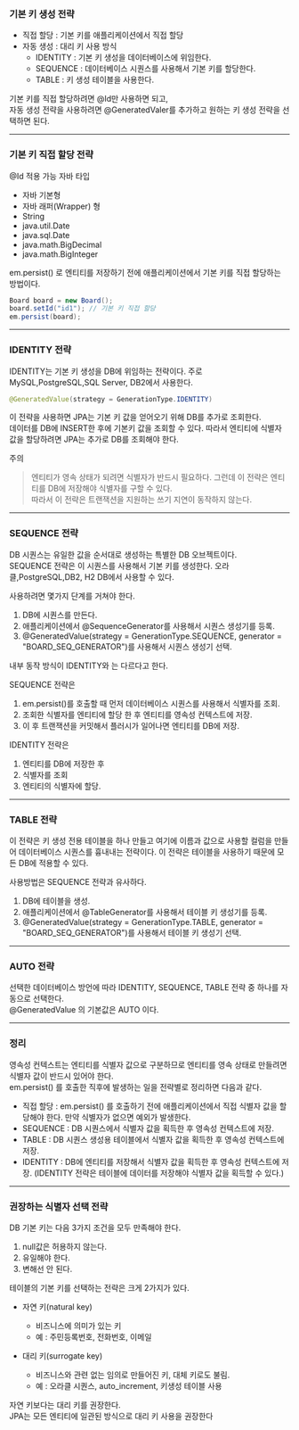 ### 기본 키 생성 전략
- 직접 할당 : 기본 키를 애플리케이션에서 직접 할당
- 자동 생성 : 대리 키 사용 방식
  - IDENTITY : 기본 키 생성을 데이터베이스에 위임한다.
  - SEQUENCE : 데이터베이스 시퀀스를 사용해서 기본 키를 할당한다.
  - TABLE : 키 생성 테이블을 사용한다.

기본 키를 직접 할당하려면 @Id만 사용하면 되고,<br>
자동 생성 전략을 사용하려면 @GeneratedValer를 추가하고 원하는 키 생성 전략을 선택하면 된다. 

---

### 기본 키 직접 할당 전략

@Id 적용 가능 자바 타입
- 자바 기본형
- 자바 래퍼(Wrapper) 형
- String
- java.util.Date
- java.sql.Date
- java.math.BigDecimal
- java.math.BigInteger

em.persist() 로 엔티티를 저장하기 전에 애플리케이션에서 기본 키를 직접 할당하는 방법이다.
```java
Board board = new Board();
board.setId("id1"); // 기본 키 직접 할당
em.persist(board);
```

---

### IDENTITY 전략
IDENTITY는 기본 키 생성을 DB에 위임하는 전략이다. 주로 MySQL,PostgreSQL,SQL Server, DB2에서 사용한다.
```java
@GeneratedValue(strategy = GenerationType.IDENTITY)
```

이 전략을 사용하면 JPA는 기본 키 값을 얻어오기 위해 DB를 추가로 조회한다.<br>
데이터를 DB에 INSERT한 후에 기본키 값을 조회할 수 있다. 따라서 엔티티에 식별자 값을 할당하려면 JPA는 추가로 DB를 조회해야 한다.

주의
>엔티티가 영속 상태가 되려면 식별자가 반드시 필요하다. 그런데 이 전략은 엔티티를 DB에 저장해야 식별자를 구할 수 있다.
><br> 따라서 이 전략은 트랜잭션을 지원하는 쓰기 지연이 동작하지 않는다.

---

### SEQUENCE 전략
DB 시퀀스는 유일한 값을 순서대로 생성하는 특별한 DB 오브젝트이다.<br>
SEQUENCE 전략은 이 시퀀스를 사용해서 기본 키를 생성한다. 오라클,PostgreSQL,DB2, H2 DB에서 사용할 수 있다.

사용하려면 몇가지 단계를 거쳐야 한다.
1. DB에 시퀀스를 만든다.
2. 애플리케이션에서 @SequenceGenerator를 사용해서 시퀀스 생성기를 등록.
3. @GeneratedValue(strategy = GenerationType.SEQUENCE, generator = "BOARD_SEQ_GENERATOR")를 사용해서 시퀀스 생성기 선택.

내부 동작 방식이 IDENTITY와 는 다르다고 한다.

SEQUENCE 전략은 
1. em.persist()를 호출할 때 먼저 데이터베이스 시퀀스를 사용해서 식별자를 조회. 
2. 조회한 식별자를 엔티티에 할당 한 후 엔티티를 영속성 컨텍스트에 저장.
3. 이 후 트랜잭션을 커밋해서 플러시가 일어나면 엔티티를 DB에 저장.

IDENTITY 전략은
1. 엔티티를 DB에 저장한 후
2. 식별자를 조회
3. 엔티티의 식별자에 할당.

---

### TABLE 전략
이 전략은 키 생성 전용 테이블을 하나 만들고 여기에 이름과 값으로 사용할 컬럼을 만들어 데이터베이스 시퀀스를 흉내내는 전략이다.
이 전략은 테이블을 사용하기 때문에 모든 DB에 적용할 수 있다.

사용방법은 SEQUENCE 전략과 유사하다.
1. DB에 테이블을 생성.
2. 애플리케이션에서 @TableGenerator를 사용해서 테이블 키 생성기를 등록.
3. @GeneratedValue(strategy = GenerationType.TABLE, generator = "BOARD_SEQ_GENERATOR")를 사용해서 테이블 키 생성기 선택.

---

### AUTO 전략
선택한 데이터베이스 방언에 따라 IDENTITY, SEQUENCE, TABLE 전략 중 하나를 자동으로 선택한다.<br>
@GeneratedValue 의 기본값은 AUTO 이다.

---

### 정리
영속성 컨텍스트는 엔티티를 식별자 값으로 구분하므로 엔티티를 영속 상태로 만들려면 식별자 값이 반드시 있어야 한다.<br>
em.persist() 를 호출한 직후에 발생하는 일을 전략별로 정리하면 다음과 같다.

- 직접 할당 : em.persist() 를 호출하기 전에 애플리케이션에서 직접 식별자 값을 할당해야 한다. 만약 식별자가 없으면 예외가 발생한다.
- SEQUENCE : DB 시퀀스에서 식별자 값을 획득한 후 영속성 컨텍스트에 저장.
- TABLE : DB 시퀀스 생성용 테이블에서 식별자 값을 획득한 후 영속성 컨텍스트에 저장.
- IDENTITY : DB에 엔티티를 저장해서 식별자 값을 획득한 후 영속성 컨텍스트에 저장.
(IDENTITY 전략은 테이블에 데이터를 저장해야 식별자 값을 획득할 수 있다.)

---

### 권장하는 식별자 선택 전략
DB 기본 키는 다음 3가지 조건을 모두 만족해야 한다.
1. null값은 허용하지 않는다.
2. 유일해야 한다.
3. 변해선 안 된다.

테이블의 기본 키를 선택하는 전략은 크게 2가지가 있다.
- 자연 키(natural key)
  - 비즈니스에 의미가 있는 키
  - 예 : 주민등록번호, 전화번호, 이메일

- 대리 키(surrogate key)
  - 비즈니스와 관련 없는 임의로 만들어진 키, 대체 키로도 불림.
  - 예 : 오라클 시퀀스, auto_increment, 키생성 테이블 사용

자연 키보다는 대리 키를 권장한다.<br>
JPA는 모든 엔티티에 일관된 방식으로 대리 키 사용을 권장한다


